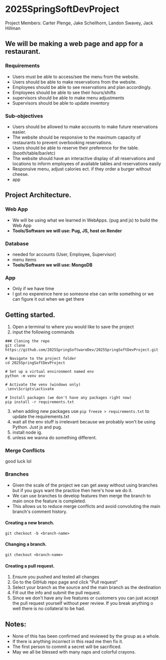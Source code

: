 # 2025SpringSoftDevProject
Project Members: Carter Plenge, Jake Schellhorn, Landon Swavey, Jack Hillman

## We will be making a web page and app for a restaurant. 

### Requirements
- Users must be able to access/see the menu from the website.
- Users should be able to make reservations from the website.
- Employees should be able to see reservations and plan accordingly.
- Employees should be able to see their hours/shifts
- supervisors should be able to make menu adjustments
- Supervisors should be able to update inventory 

### Sub-objectives
- Users should be allowed to make accounts to make future reservations easier. 
- The website should be responsive to the maximum capacity of restaurants to prevent overbooking reservations. 
- Users should be able to reserve their preference for the table. (booth/table/bar/etc)
- The website should have an interactive display of all reservations and locations to inform employees of available tables and reservations easily
- Responsive menu, adjust calories ect. if they order a burger without cheese.
- app


## Project Architecture. 
### Web App
- We will be using what we learned in WebApps. (pug and js) to build the Web App
- **Tools/Software we will use: Pug, JS, host on Render**

### Database
- needed for accounts (User, Employee, Supervisor)
- menu items
- **Tools/Software we will use: MongoDB**
### App
- Only if we have time
- I got no expereince here so someone else can write something or we can figure it out when we get there

## Getting started.
1. Open a terminal to where you would like to save the project
2. input the following commands
```
### Cloning the repo
git clone https://github.com/2025SpringSoftwareDev/2025SpringSoftDevProject.git

# Navigate to the project folder
cd 2025SpringSoftDevProject

# Set up a virtual environment named env
python -m venv env

# Activate the venv (windows only)
.\env\Scripts\activate

# Install packages (we don't have any packages right now)
pip install -r requirements.txt
```
3. when adding new packages use ```pip freeze > requirements.txt``` to update the requirements.txt
4. wait all the env stuff is irrelevant because we probably won't be using Python. Just js and pug.
5. install node ig.
6. unless we wanna do something different.
   
### Merge Conflicts
good luck lol

### Branches
- Given the scale of the project we can get away without using branches but if you guys want the practice then here's how we do it. 
- We can use branches to develop features then merge the branch to main once the feature is completed. 
- This allows us to reduce merge conflicts and avoid convoluting the main branch's comment history.
#### Creating a new branch.
  ```
  git checkout -b <branch-name>
  ```
#### Changing a branch.
  ```
  git checkout <branch-name>
  ```
#### Creating a pull request.
1. Ensure you pushed and tested all changes
2. Go to the GitHub repo page and click "Pull request"
3. Select your branch as the source and the main branch as the destination
4. Fill out the info and submit the pull request.
5. Since we don't have any live features or customers you can just accept the pull request yourself without peer review. If you break anything o well there is no collateral to be had. 

## Notes: 
- None of this has been confirmed and reviewed by the group as a whole.
- If there is anything incorrect in this read me then fix it.
- The first person to commit a secret will be sacrificed.
- May we all be blessed with many naps and colorful crayons.
